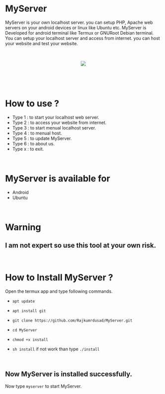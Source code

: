 # MyServer

MyServer is your own localhost server. you can setup PHP, Apache web servers on your android devices or linux like Ubuntu etc. MyServer is Developed for android terminal like Termux or GNURoot Debian terminal. You can setup your localhost server and access from internet. you can host your website and test your website.
<br/><br/><br/>

<p align="center">
<img src="https://github.com/Rajkumrdusad/MyServer/blob/master/core/Screenshot_2018-05-31-16-03-16-1.png"/>
</p>

<br/><br/><br/>

# How to use ?

- Type 1 : to start your localhost web server.
- Type 2 : to access your website from internet.
- Type 3 : to start menual localhost server.
- Type 4 : to menual host.
- Type 5 : to update MyServer.
- Type 6 : to about us.
- Type x : to exit.

<br/>

# MyServer is available for

* Android
* Ubuntu

<br/>

# Warning

## I am not expert so use this tool at your own risk.

<br/>

# How to Install MyServer ?

Open the termux app and type following commands.

* `apt update`

* `apt install git`

* `git clone https://github.com/Rajkumrdusad/MyServer.git`

* `cd MyServer`

* `chmod +x install`

* `sh install` if not work than type `./install`

<br/>

## Now MyServer is installed successfully.

Now type `myserver` to start MyServer.
